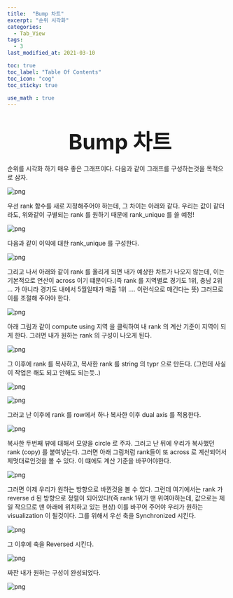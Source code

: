 ```yaml
---
title:  "Bump 차트"
excerpt: "순위 시각화"
categories:
  - Tab_View
tags:
  - 3
last_modified_at: 2021-03-10

toc: true
toc_label: "Table Of Contents"
toc_icon: "cog"
toc_sticky: true

use_math : true
---
```


# <center><font size="20"> Bump 차트</font></center>



순위를 시각화 하기 매우 좋은 그래프이다. 다음과 같이 그래프를 구성하는것을 목적으로 삼자.

![png](/assets/images/Tableau/18_24.PNG)

우선 rank 함수를 새로 지정해주어야 하는데, 그 차이는 아래와 같다. 우리는 값이 같더라도, 위와같이 구별되는 rank 를 원하기 때문에 rank_unique 를 쓸 예정!

![png](/assets/images/Tableau/18_25.PNG)

다음과 같이 이익에 대한 rank_unique 를 구성한다.

![png](/assets/images/Tableau/18_26.PNG)

그리고 나서 아래와 같이 rank 를 올리게 되면 내가 예상한 차트가 나오지 않는데, 이는 기본적으로 연산이 across 이기 떄문이다.(즉 rank 를 지역별로 경기도 1위, 충남 2위 ... 가 아니라 경기도 내에서 5월일때가 매출 1위 .... 이런식으로 매긴다는 뜻) 그러므로 이를 조절해 주어야 한다.

![png](/assets/images/Tableau/18_27.PNG)

아래 그림과 같이 compute using 지역 을 클릭하여 내 rank 의 계산 기준이 지역이 되게 한다. 그러면 내가 원하는 rank 의 구성이 나오게 된다.

![png](/assets/images/Tableau/18_28.PNG)

그 이후에 rank 를 복사하고, 복사한 rank 를 string 의 typr 으로 만든다. (그런데 사실 이 작업은 해도 되고 안해도 되는듯..)

![png](/assets/images/Tableau/18_29.PNG)

![png](/assets/images/Tableau/18_30.PNG)

그러고 난 이후에 rank 를 row에서 하나 복사한 이후 dual axis 를 적용한다.

![png](/assets/images/Tableau/18_31.PNG)

복사한 두번째 뷰에 대해서 모양을 circle 로 주자. 그러고 난 뒤에 우리가 복사했던 rank (copy) 를 붙여넣는다. 그러면 아래 그림처럼 rank들이 또 across 로 계산되어서 제멋대로인것을 볼 수 있다. 이 떄에도 계산 기준을 바꾸어야한다.

![png](/assets/images/Tableau/18_33.PNG)

그러면 이제 우리가 원하는 방향으로 바뀐것을 볼 수 있다. 그런데 여기에서는 rank 가 reverse d 된 방향으로 정렬이 되어있다!(즉 rank 1위가 맨 위여야하는데, 값으로는 제일 작으므로 맨 아래에 위치하고 있는 현상) 이를 바꾸어 주어야 우리가 원하는 visualization 이 될것이다. 그를 위해서 우선 축을 Synchronized 시킨다.

![png](/assets/images/Tableau/18_34.PNG)

그 이후에 축을 Reversed 시킨다. 

![png](/assets/images/Tableau/18_35.PNG)

짜잔 내가 원하는 구성이 완성되었다. 

![png](/assets/images/Tableau/18_36.PNG)


